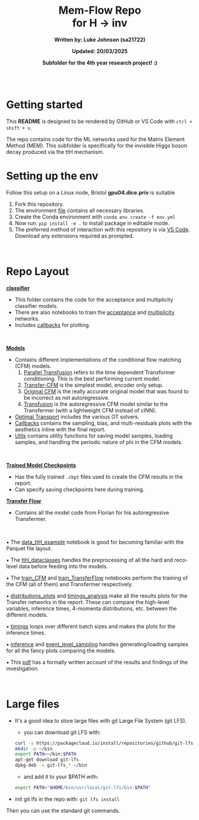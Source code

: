 <div align="center">
  <h1><strong> Mem-Flow Repo<br> for H -> inv </strong></h1>
  
  <p><strong>Written by: Luke Johnson (sa21722)</strong></p>
  <p><strong>Updated: 20/03/2025</strong></p>
  <p><strong>Subfolder for the 4th year research project! :)</strong></p>
</div>

<br>
<br>

# Getting started

This **README** is designed to be rendered by GitHub or VS Code with `ctrl + shift + v`.

The repo contains code for the ML networks used for the Matrix Element Method (MEM). This subfolder is specifically for the invisible Higgs boson decay produced via the ttH mechanism.

# Setting up the env

Follow this setup on a Linux node, Bristol **gpu04.dice.priv** is suitable

1. Fork this repository.
2. The environment [file](../../env.yml) contains all necessary libraries.
3. Create the Conda environment with `conda env create -f env.yml`
4. Now run: `pip install -e .` to install package in editable mode.
5. The preferred method of interaction with this repository is via [VS Code](https://code.visualstudio.com/download). Download any extensions required as prompted.

<br>

# Repo Layout

**[classifier](classifier/)**
- This folder contains the code for the acceptance and multiplicity classifier models.
- There are also notebooks to train the [acceptance](classifier/acceptance_process_DL.ipynb) and [multiplicity](classifier/multiplicity_process_DL.ipynb) networks.
- Includes [callbacks](classifier/classifier_callbacks.py) for plotting.

<br>

**[Models](models/)**
- Contains different implementations of the conditional flow matching (CFM) models.
    1. [Parallel Transfusion](models/ParallelTransfusion.py) refers to the time dependent Transformer conditioning. This is the best performing current model.
    2. [Transfer-CFM](models/TransferCFM.py) is the simplest model, encoder only setup.
    3. [Original CFM](models/TransferCFM_original.py) is the really accurate original model that was found to be incorrect as not autoregressive.
    4. [Transfusion](models/Transfusion.py) is the autoregressive CFM model similar to the Transfermer (with a lightweight CFM instead of cINN).
- [Optimal Transport](models/optimal_transport.py) includes the various OT solvers.
- [Callbacks](models/callbacks.py) contains the sampling, bias, and multi-residuals plots with the aesthetics inline with the final report.
- [Utils](models/utils.py) contains utility functions for saving model samples, loading samples, and handling the periodic nature of phi in the CFM models.



<br>

**[Trained Model Checkpoints](trained_model_checkpoints/)**
- Has the fully trained `.ckpt` files used to create the CFM results in the report.
- Can specify saving checkpoints here during training.

**[Transfer Flow](transfer_flow/)**
- Contains all the model code from Florian for his autoregressive Transfermer.

<br>

&#9642; The [data_ttH_example](data_ttH_example.ipynb) notebook is good for becoming familiar with the Parquet file layout.

&#9642; The [ttH_dataclasses](ttH_dataclasses.py) handles the preprocessing of all the hard and reco-level data before feeding into the models.

&#9642; The [train_CFM](train_CFM.ipynb) and [train_TransferFlow](train_TransferFlow.ipynb) notebooks perform the training of the CFM (all of them) and Transfermer respectively.

&#9642; [distributions_plots](distribution_plots.py) and [timings_analysis](timings_analysis.py) make all the results plots for the Transfer networks in the report. These can compare the high-level variables, inference times, 4-momenta distributions, etc. between the different models. 

&#9642; [timings](timings.ipynb) loops over different batch sizes and makes the plots for the inference times.

&#9642; [inference](inference.ipynb) and [event_level_sampling](event_level_sampling.ipynb) handles generating/loading samples for all the fancy plots comparing the models.


&#9642; This [pdf](Luke_Johnson_Thesis.pdf) has a formally written account of the results and findings of the investigation.

<br>

# Large files

- It's a good idea to store large files with git Large File System (git LFS).
    - you can download git LFS with:
    ```bash
    curl -s https://packagecloud.io/install/repositories/github/git-lfs/script.deb.sh 
    mkdir -p ~/bin
    export PATH=~/bin:$PATH
    apt-get download git-lfs
    dpkg-deb -x git-lfs_* ~/bin
    ```
    - and add it to your $PATH with:
    ```bash
    export PATH="$HOME/bin/usr/local/git-lfs/bin:$PATH"
    ```

- init git lfs in the repo with:
```git lfs install```

Then you can use the standard git commands.
